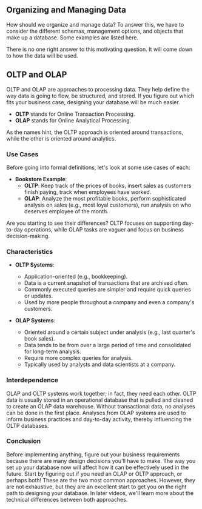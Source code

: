## Organizing and Managing Data

How should we organize and manage data? To answer this, we have to consider the different schemas, management options, and objects that make up a database. Some examples are listed here.

There is no one right answer to this motivating question. It will come down to how the data will be used.

## OLTP and OLAP

OLTP and OLAP are approaches to processing data. They help define the way data is going to flow, be structured, and stored. If you figure out which fits your business case, designing your database will be much easier.

- **OLTP** stands for Online Transaction Processing.
- **OLAP** stands for Online Analytical Processing.

As the names hint, the OLTP approach is oriented around transactions, while the other is oriented around analytics.

### Use Cases

Before going into formal definitions, let's look at some use cases of each:

- **Bookstore Example**:
    - **OLTP**: Keep track of the prices of books, insert sales as customers finish paying, track when employees have worked.
    - **OLAP**: Analyze the most profitable books, perform sophisticated analysis on sales (e.g., most loyal customers), run analysis on who deserves employee of the month.

Are you starting to see their differences? OLTP focuses on supporting day-to-day operations, while OLAP tasks are vaguer and focus on business decision-making.

### Characteristics

- **OLTP Systems**:
    - Application-oriented (e.g., bookkeeping).
    - Data is a current snapshot of transactions that are archived often.
    - Commonly executed queries are simpler and require quick queries or updates.
    - Used by more people throughout a company and even a company's customers.

- **OLAP Systems**:
    - Oriented around a certain subject under analysis (e.g., last quarter's book sales).
    - Data tends to be from over a large period of time and consolidated for long-term analysis.
    - Require more complex queries for analysis.
    - Typically used by analysts and data scientists at a company.

### Interdependence

OLAP and OLTP systems work together; in fact, they need each other. OLTP data is usually stored in an operational database that is pulled and cleaned to create an OLAP data warehouse. Without transactional data, no analyses can be done in the first place. Analyses from OLAP systems are used to inform business practices and day-to-day activity, thereby influencing the OLTP databases.

### Conclusion

Before implementing anything, figure out your business requirements because there are many design decisions you'll have to make. The way you set up your database now will affect how it can be effectively used in the future. Start by figuring out if you need an OLAP or OLTP approach, or perhaps both! These are the two most common approaches. However, they are not exhaustive, but they are an excellent start to get you on the right path to designing your database. In later videos, we'll learn more about the technical differences between both approaches.